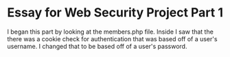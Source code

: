 # Essay for Web Security Project Part 1

I began this part by looking at the members.php file. Inside I saw that the there was a cookie check for authentication
that was based off of a user's username. I changed that to be based off of a user's password. 
